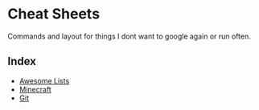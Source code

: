 # Cheat Sheets
 Commands and layout for things I dont want to google again or run often.

## Index

- [Awesome Lists](/Cheatsheets/Awesome-Lists.md)
- [Minecraft](/Cheatsheets/Minecraft.md)
- [Git](/Cheatsheets/Git.md)
